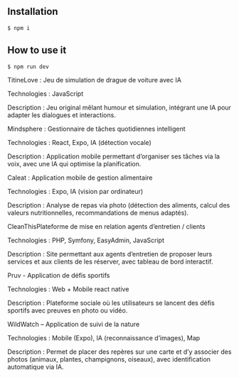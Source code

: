 
## Installation
```sh
$ npm i
```

## How to use it
```sh
$ npm run dev

```



TitineLove : Jeu de simulation de drague de voiture avec IA

Technologies : JavaScript

Description : Jeu original mêlant humour et simulation, intégrant une IA pour adapter les dialogues et interactions.

Mindsphere : Gestionnaire de tâches quotidiennes intelligent

Technologies : React, Expo, IA (détection vocale)

Description : Application mobile permettant d’organiser ses tâches via la voix, avec une IA qui optimise la planification.

Caleat : Application mobile de gestion alimentaire

Technologies : Expo, IA (vision par ordinateur)

Description : Analyse de repas via photo (détection des aliments, calcul des valeurs nutritionnelles, recommandations de menus adaptés).

CleanThisPlateforme de mise en relation agents d’entretien / clients

Technologies : PHP, Symfony, EasyAdmin, JavaScript

Description : Site permettant aux agents d’entretien de proposer leurs services et aux clients de les réserver, avec tableau de bord interactif.

Pruv - Application de défis sportifs

Technologies : Web + Mobile react native

Description : Plateforme sociale où les utilisateurs se lancent des défis sportifs avec preuves en photo ou vidéo.

WildWatch – Application de suivi de la nature

Technologies : Mobile (Expo), IA (reconnaissance d’images), Map

Description : Permet de placer des repères sur une carte et d’y associer des photos (animaux, plantes, champignons, oiseaux), avec identification automatique via IA.